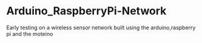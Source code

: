 Arduino_RaspberryPi-Network
===========================================

Early testing on a wireless sensor network built using the arduino,raspberry pi and the moteino 
